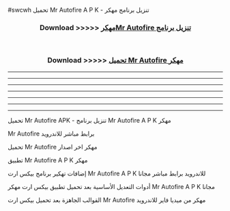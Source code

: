 #swcwh تحميل Mr Autofire  A P K - تنزيل برنامج مهكر



<div align="center">
<h3>Download >>>>> <a href="https://runaway1.web.app/?sq=Mr Autofire ">مهكرMr Autofire  تنزيل برنامج</a></h3><br>

<h3>Download >>>>> <a href="https://runaway1.web.app/?sq=Mr Autofire ">تحميل Mr Autofire  مهكر</a></h3>
</div>


----------------------------------------------------------

----------------------------------------------------------

----------------------------------------------------------

----------------------------------------------------------

----------------------------------------------------------

----------------------------------------------------------

----------------------------------------------------------

تحميل Mr Autofire  APK - تنزيل برنامج Mr Autofire  A P K مهكر

Mr Autofire  برابط مباشر للاندرويد

تحميل Mr Autofire  مهكر اخر اصدار

تطبيق Mr Autofire  A P K مهكر

إضافات تهكير برنامج بيكس ارت Mr Autofire  A P K للاندرويد برابط مباشر مجانا

أدوات التعديل الأساسية بعد تحميل تطبيق بيكس ارت مهكر Mr Autofire  A P K مجانا

القوالب الجاهزة بعد تحميل بيكس ارت Mr Autofire  مهكر من ميديا فاير للاندرويد


